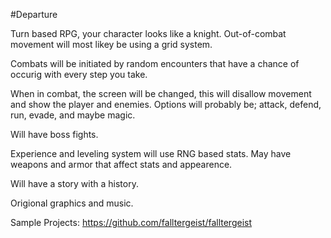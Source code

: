 #Departure

  Turn based RPG, your character looks like a knight. Out-of-combat movement will most likey be using a grid system.
  
  Combats will be initiated by random encounters that have a chance of occurig with every step you take.
  
  When in combat, the screen will be changed, this will disallow movement and show the player and enemies. Options will probably be; attack, defend, run, evade, and maybe magic.
  
  Will have boss fights.
  
  Experience and leveling system will use RNG based stats. May have weapons and armor that affect stats and appearence.
  
  Will have a story with a history.
  
  Origional graphics and music.

Sample Projects:
https://github.com/falltergeist/falltergeist
